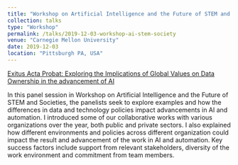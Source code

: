 ```yaml
---
title: "Workshop on Artificial Intelligence and the Future of STEM and Societies"
collection: talks
type: "Workshop"
permalink: /talks/2019-12-03-workshop-ai-stem-society
venue: "Carnegie Mellon University"
date: 2019-12-03
location: "Pittsburgh PA, USA"
---
```


[Exitus Acta Probat: Exploring the Implications of Global Values on Data Ownership in the advancement of AI](https://engineering.cmu.edu/news-events/news/2019/12/09-ai-workshop.html)

In this panel session in Workshop on Artificial Intelligence and the Future of STEM and Societies, the panelists seek to explore examples and how the differences in data and technology policies impact advancements in AI and automation. I introduced some of our collaborative works with various organizations over the year, both public and private sectors. I also explained how different environments and policies across different organization could impact the result and advancement of the work in AI and automation. Key success factors include support from relevant stakeholders, diversity of the work environment and commitment from team members.
